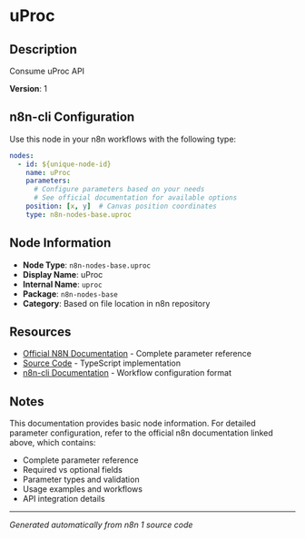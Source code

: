 # uProc

## Description

Consume uProc API

**Version**: 1

## n8n-cli Configuration

Use this node in your n8n workflows with the following type:

```yaml
nodes:
  - id: ${unique-node-id}
    name: uProc
    parameters:
      # Configure parameters based on your needs
      # See official documentation for available options
    position: [x, y]  # Canvas position coordinates
    type: n8n-nodes-base.uproc
```

## Node Information

- **Node Type**: `n8n-nodes-base.uproc`
- **Display Name**: uProc
- **Internal Name**: `uproc`
- **Package**: `n8n-nodes-base`
- **Category**: Based on file location in n8n repository

## Resources

- [Official N8N Documentation](https://docs.n8n.io/integrations/builtin/app-nodes/n8n-nodes-base.uproc/) - Complete parameter reference
- [Source Code](https://github.com/n8n-io/n8n/blob/master/packages/nodes-base/nodes/UProc/UProc.node.ts) - TypeScript implementation
- [n8n-cli Documentation](https://github.com/edenreich/n8n-cli) - Workflow configuration format

## Notes

This documentation provides basic node information. For detailed parameter configuration, 
refer to the official n8n documentation linked above, which contains:

- Complete parameter reference
- Required vs optional fields
- Parameter types and validation
- Usage examples and workflows
- API integration details

---
*Generated automatically from n8n 1 source code*
